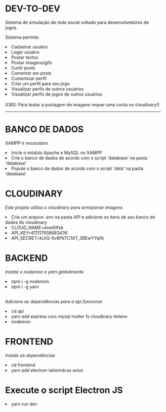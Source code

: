 # DEV-TO-DEV
Sistema de simulação de rede social voltado para desenvolvedores de jogos.

Sistema permite:
<li>Cadastrar usuário</li>
<li>Logar usuário</li>
<li>Postar textos</li>
<li>Postar imagens/gifs</li>
<li>Curtir posts</li>
<li>Comentar em posts</li>
<li>Customizar perfil</li>
<li>Criar um perfil para seu jogo</li>
<li>Visualizar perfis de outros usuários</li>
<li>Visualizar perfis de jogos de outros usuários</li>
<br>
(OBS: Para testar a postagem de imagens requer uma conta no cloudinary!)

<hr>

# BANCO DE DADOS
*XAMPP é necessário*
<li>Inicie o módulo Apache e MySQL no XAMPP</li>
<li>Crie o banco de dados de acordo com o script 'database' na pasta 'database'</li>
<li>Popule o banco de dados de acordo com o script 'data' na pasta 'database'</li>

# CLOUDINARY
*Este projeto utiliza o cloudinary para armazenar imagens*
<li>Crie um arquivo .env na pasta API e adicione os itens de seu banco de dados do cloudinary</li>
<li>CLOUD_NAME=dneit0fsb</li>
<li>API_KEY=611117938683436</li>
<li>API_SECRET=kUiQ-6v8PkTC1iIIT_3BEwYYqfA</li>

# BACKEND
*Instale o nodemon e yarn globalmente*
<li>npm i -g nodemon</li>
<li>npm i -g yarn</li>
<br>


*Adicione as dependências para a api funcionar*

<li>cd api</li>
<li>yarn add express cors mysql multer fs cloudinary dotenv</li>
<li>nodemon</li>

# FRONTEND
*Instale as dependências*
<li>cd frontend</li>
<li>yarn add electron tailwindcss axios</li>

# Execute o script Electron JS
<li>yarn run dev</li>
